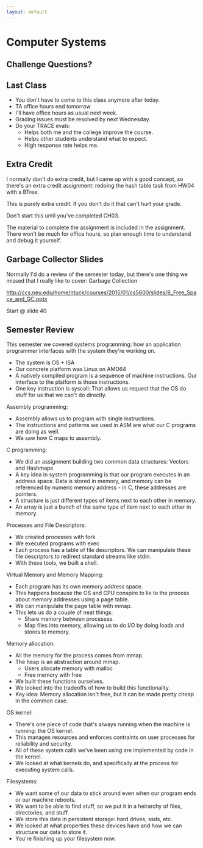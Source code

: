 ```yaml
---
layout: default
---
```


# Computer Systems

## Challenge Questions?

## Last Class

 - You don't have to come to this class anymore after today.
 - TA office hours end tomorrow
 - I'll have office hours as usual next week.
 - Grading issues must be resolved by next Wednesday.
 - Do your TRACE evals:
   - Helps both me and the college improve the course.
   - Helps other students understand what to expect.
   - High response rate helps me.

## Extra Credit

I normally don't do extra credit, but I came up with a good concept, so there's
an extra credit assignment: redoing the hash table task from HW04 with a BTree.

This is purely extra credit. If you don't do it that can't hurt your grade.

Don't start this until you've completed CH03. 

The material to complete the assignment is included in the assignment. There
won't be much for office hours, so plan enough time to understand and debug it
yourself.
 
## Garbage Collector Slides

Normally I'd do a review of the semester today, but there's one thing we missed
that I really like to cover: Garbage Collection

http://ccs.neu.edu/home/ntuck/courses/2015/01/cs5600/slides/8_Free_Space_and_GC.pptx

Start @ slide 40

## Semester Review

This semester we covered systems programming: how an application programmer
interfaces with the system they're working on.

 - The system is OS + ISA
 - Our concrete platform was Linux on AMD64
 - A natively compiled program is a sequence of machine instructions. Our
   interface to the platform is those instructions.
 - One key instruction is syscall: That allows us request that the OS do stuff
   for us that we can't do directly.

Assembly programming:

 - Assembly allows us to program with single instructions.
 - The instructions and patterns we used in ASM are what our C programs are
   doing as well.
 - We saw how C maps to assembly.

C programming:

 - We did an assignment building two common data structures: Vectors and
   Hashmaps
 - A key idea in system programming is that our program executes in an address
   space. Data is stored in memory, and memory can be referenced by numeric
   memory address - in C, these addresses are pointers.
 - A structure is just different types of items next to each other in memory.
 - An array is just a bunch of the same type of item next to each other in memory.

Processes and File Descriptors:

 - We created processes with fork
 - We executed programs with exec
 - Each process has a table of file descriptors. We can manipulate these file
   descriptors to redirect standard streams like stdin.
 - With these tools, we built a shell.

Virtual Memory and Memory Mapping:

 - Each program has its own memory address space.
 - This happens because the OS and CPU conspire to lie to the process about
   memory addresses using a page table.
 - We can manipulate the page table with mmap.
 - This lets us do a couple of neat things:
   - Share memory between processes.
   - Map files into memory, allowing us to do I/O by doing loads and stores
     to memory.

Memory allocation:

 - All the memory for the process comes from mmap.
 - The heap is an abstraction around mmap.
   - Users allocate memory with malloc
   - Free memory with free
 - We built these functions ourselves.
 - We looked into the tradeoffs of how to build this functionality.
 - Key idea: Memory allocation isn't free, but it can be made pretty
   cheap in the common case.

OS kernel:

 - There's one piece of code that's always running when the machine is
   running: the OS kernel.
 - This manages resources and enforces contraints on user processes for
   reliability and security.
 - All of these system calls we've been using are implemented by code
   in the kernel.
 - We looked at what kernels do, and specifically at the process for
   executing system calls.

Filesystems:

 - We want some of our data to stick around even when our program ends or our
   machine reboots.
 - We want to be able to find stuff, so we put it in a heirarchy of files,
   directories, and stuff.
 - We store this data in persistent storage: hard drives, ssds, etc.
 - We looked at what properties these devices have and how we can structure our
   data to store it.
 - You're finishing up your filesystem now.


